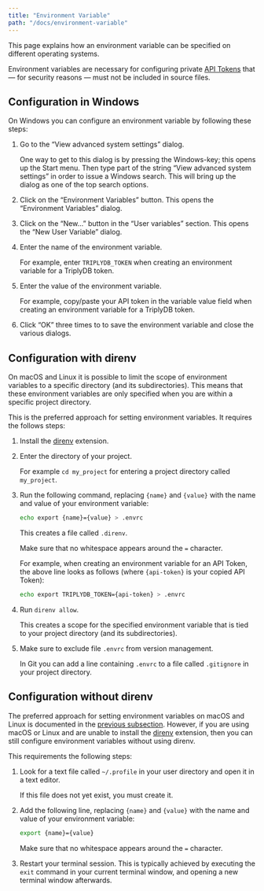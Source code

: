 ```yaml
---
title: "Environment Variable"
path: "/docs/environment-variable"
---
```


This page explains how an environment variable can be specified on different operating systems.

Environment variables are necessary for configuring private [API Tokens](#api-token) that ― for security reasons ― must not be included in source files.

## Configuration in Windows

On Windows you can configure an environment variable by following these steps:

1. Go to the “View advanced system settings” dialog.

   One way to get to this dialog is by pressing the Windows-key; this opens up the Start menu.  Then type part of the string “View advanced system settings” in order to issue a Windows search.  This will bring up the dialog as one of the top search options.

2. Click on the “Environment Variables” button.  This opens the “Environment Variables” dialog.

3. Click on the “New…” button in the “User variables” section.  This opens the “New User Variable” dialog.

4. Enter the name of the environment variable.

   For example, enter `TRIPLYDB_TOKEN` when creating an environment variable for a TriplyDB token.

5. Enter the value of the environment variable.

   For example, copy/paste your API token in the variable value field when creating an environment variable for a TriplyDB token.

6. Click “OK” three times to to save the environment variable and close the various dialogs.

## Configuration with direnv

On macOS and Linux it is possible to limit the scope of environment variables to a specific directory (and its subdirectories).  This means that these environment variables are only specified when you are within a specific project directory.

This is the preferred approach for setting environment variables.  It requires the follows steps:

1. Install the [direnv](https://direnv.net) extension.

2. Enter the directory of your project.

   For example `cd my_project` for entering a project directory called `my_project`.

3. Run the following command, replacing `{name}` and `{value}` with the name and value of your environment variable:

   ```sh
   echo export {name}={value} > .envrc
   ```

   This creates a file called `.direnv`.

   Make sure that no whitespace appears around the `=` character.

   For example, when creating an environment variable for an API Token, the above line looks as follows (where `{api-token}` is your copied API Token):

   ```sh
   echo export TRIPLYDB_TOKEN={api-token} > .envrc
   ```

4. Run `direnv allow`.

   This creates a scope for the specified environment variable that is tied to your project directory (and its subdirectories).

5. Make sure to exclude file `.envrc` from version management.

   In Git you can add a line containing `.envrc` to a file called `.gitignore` in your project directory.

## Configuration without direnv

The preferred approach for setting environment variables on macOS and Linux is documented in the [previous subsection](#configuration-using-direnv).  However, if you are using macOS or Linux and are unable to install the [direnv](https://direnv.net) extension, then you can still configure environment variables without using direnv.

This requirements the following steps:

1. Look for a text file called `~/.profile` in your user directory and open it in a text editor.

   If this file does not yet exist, you must create it.

2. Add the following line, replacing `{name}` and `{value}` with the name and value of your environment variable:

   ```sh
   export {name}={value}
   ```

   Make sure that no whitespace appears around the `=` character.

3. Restart your terminal session.  This is typically achieved by executing the `exit` command in your current terminal window, and opening a new terminal window afterwards.

